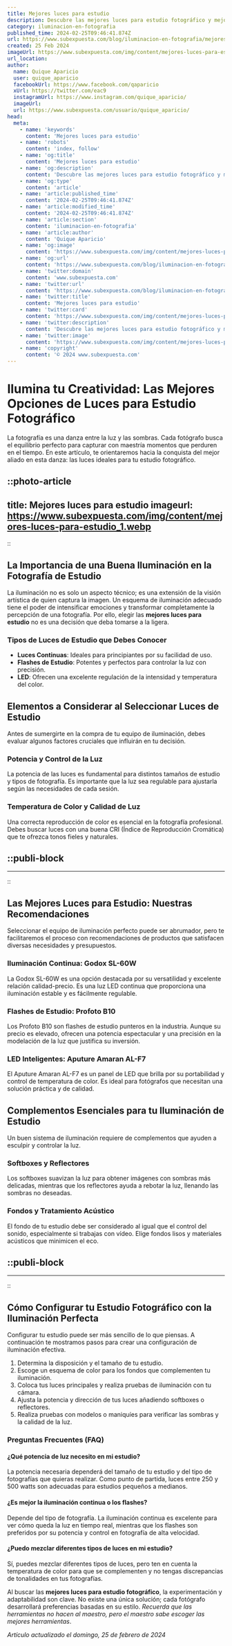 ```yaml
---
title: Mejores luces para estudio
description: Descubre las mejores luces para estudio fotográfico y mejora tus imágenes. Calidad y duración excepcionales para profesionales y aficionados.
category: iluminacion-en-fotografia
published_time: 2024-02-25T09:46:41.874Z
url: https://www.subexpuesta.com/blog/iluminacion-en-fotografia/mejores-luces-para-estudio
created: 25 Feb 2024
imageUrl: https://www.subexpuesta.com/img/content/mejores-luces-para-estudio_1.webp
url_location:
author:
  name: Quique Aparicio
  user: quique_aparicio
  facebookUrl: https://www.facebook.com/qaparicio
  xUrl: https://twitter.com/eac9
  instagramUrl: https://www.instagram.com/quique_aparicio/
  imageUrl: 
  url: https://www.subexpuesta.com/usuario/quique_aparicio/
head:
  meta:
    - name: 'keywords'
      content: 'Mejores luces para estudio'
    - name: 'robots'
      content: 'index, follow'
    - name: 'og:title'
      content: 'Mejores luces para estudio'
    - name: 'og:description'
      content: 'Descubre las mejores luces para estudio fotográfico y mejora tus imágenes. Calidad y duración excepcionales para profesionales y aficionados.'
    - name: 'og:type'
      content: 'article'
    - name: 'article:published_time'
      content: '2024-02-25T09:46:41.874Z'
    - name: 'article:modified_time'
      content: '2024-02-25T09:46:41.874Z'
    - name: 'article:section'
      content: 'iluminacion-en-fotografia'
    - name: 'article:author'
      content: 'Quique Aparicio'
    - name: 'og:image'
      content: 'https://www.subexpuesta.com/img/content/mejores-luces-para-estudio_1.webp'
    - name: 'og:url'
      content: 'https://www.subexpuesta.com/blog/iluminacion-en-fotografia/mejores-luces-para-estudio'
    - name: 'twitter:domain'
      content: 'www.subexpuesta.com'
    - name: 'twitter:url'
      content: 'https://www.subexpuesta.com/blog/iluminacion-en-fotografia/mejores-luces-para-estudio'
    - name: 'twitter:title'
      content: 'Mejores luces para estudio'
    - name: 'twitter:card'
      content: 'https://www.subexpuesta.com/img/content/mejores-luces-para-estudio_1.webp'
    - name: 'twitter:description'
      content: 'Descubre las mejores luces para estudio fotográfico y mejora tus imágenes. Calidad y duración excepcionales para profesionales y aficionados.'
    - name: 'twitter:image'
      content: 'https://www.subexpuesta.com/img/content/mejores-luces-para-estudio_1.webp'
    - name: 'copyright'
      content: '© 2024 www.subexpuesta.com'
---
```

# Ilumina tu Creatividad: Las Mejores Opciones de Luces para Estudio Fotográfico

La fotografía es una danza entre la luz y las sombras. Cada fotógrafo busca el equilibrio perfecto para capturar con maestría momentos que perduren en el tiempo. En este artículo, te orientaremos hacia la conquista del mejor aliado en esta danza: las luces ideales para tu estudio fotográfico.


::photo-article
---
title: Mejores luces para estudio
imageurl: https://www.subexpuesta.com/img/content/mejores-luces-para-estudio_1.webp
---
::


## La Importancia de una Buena Iluminación en la Fotografía de Estudio

La iluminación no es solo un aspecto técnico; es una extensión de la visión artística de quien captura la imagen. Un esquema de iluminación adecuado tiene el poder de intensificar emociones y transformar completamente la percepción de una fotografía. Por ello, elegir las **mejores luces para estudio** no es una decisión que deba tomarse a la ligera.

### Tipos de Luces de Estudio que Debes Conocer

- **Luces Continuas**: Ideales para principiantes por su facilidad de uso.
- **Flashes de Estudio**: Potentes y perfectos para controlar la luz con precisión.
- **LED**: Ofrecen una excelente regulación de la intensidad y temperatura del color.

## Elementos a Considerar al Seleccionar Luces de Estudio

Antes de sumergirte en la compra de tu equipo de iluminación, debes evaluar algunos factores cruciales que influirán en tu decisión.

### Potencia y Control de la Luz

La potencia de las luces es fundamental para distintos tamaños de estudio y tipos de fotografía. Es importante que la luz sea regulable para ajustarla según las necesidades de cada sesión.

### Temperatura de Color y Calidad de Luz

Una correcta reproducción de color es esencial en la fotografía profesional. Debes buscar luces con una buena CRI (Índice de Reproducción Cromática) que te ofrezca tonos fieles y naturales.


  ::publi-block
  ---
  ---
  ::
  
  
## Las Mejores Luces para Estudio: Nuestras Recomendaciones

Seleccionar el equipo de iluminación perfecto puede ser abrumador, pero te facilitaremos el proceso con recomendaciones de productos que satisfacen diversas necesidades y presupuestos.

### Iluminación Continua: Godox SL-60W

La Godox SL-60W es una opción destacada por su versatilidad y excelente relación calidad-precio. Es una luz LED continua que proporciona una iluminación estable y es fácilmente regulable.

### Flashes de Estudio: Profoto B10

Los Profoto B10 son flashes de estudio punteros en la industria. Aunque su precio es elevado, ofrecen una potencia espectacular y una precisión en la modelación de la luz que justifica su inversión.

### LED Inteligentes: Aputure Amaran AL-F7

El Aputure Amaran AL-F7 es un panel de LED que brilla por su portabilidad y control de temperatura de color. Es ideal para fotógrafos que necesitan una solución práctica y de calidad.

## Complementos Esenciales para tu Iluminación de Estudio

Un buen sistema de iluminación requiere de complementos que ayuden a esculpir y controlar la luz.

### Softboxes y Reflectores

Los softboxes suavizan la luz para obtener imágenes con sombras más delicadas, mientras que los reflectores ayuda a rebotar la luz, llenando las sombras no deseadas.

### Fondos y Tratamiento Acústico

El fondo de tu estudio debe ser considerado al igual que el control del sonido, especialmente si trabajas con vídeo. Elige fondos lisos y materiales acústicos que minimicen el eco.


  ::publi-block
  ---
  ---
  ::
  
  
## Cómo Configurar tu Estudio Fotográfico con la Iluminación Perfecta

Configurar tu estudio puede ser más sencillo de lo que piensas. A continuación te mostramos pasos para crear una configuración de iluminación efectiva. 

1. Determina la disposición y el tamaño de tu estudio.
2. Escoge un esquema de color para los fondos que complementen tu iluminación.
3. Coloca tus luces principales y realiza pruebas de iluminación con tu cámara.
4. Ajusta la potencia y dirección de tus luces añadiendo softboxes o reflectores.
5. Realiza pruebas con modelos o maniquíes para verificar las sombras y la calidad de la luz.

### Preguntas Frecuentes (FAQ)

#### ¿Qué potencia de luz necesito en mi estudio?

La potencia necesaria dependerá del tamaño de tu estudio y del tipo de fotografías que quieras realizar. Como punto de partida, luces entre 250 y 500 watts son adecuadas para estudios pequeños a medianos.

#### ¿Es mejor la iluminación continua o los flashes?

Depende del tipo de fotografía. La iluminación continua es excelente para ver cómo queda la luz en tiempo real, mientras que los flashes son preferidos por su potencia y control en fotografía de alta velocidad.

#### ¿Puedo mezclar diferentes tipos de luces en mi estudio?

Sí, puedes mezclar diferentes tipos de luces, pero ten en cuenta la temperatura de color para que se complementen y no tengas discrepancias de tonalidades en tus fotografías.

Al buscar las **mejores luces para estudio fotográfico**, la experimentación y adaptabilidad son clave. No existe una única solución; cada fotógrafo desarrollará preferencias basadas en su estilo. *Recuerda que las herramientas no hacen al maestro, pero el maestro sabe escoger las mejores herramientas*.

_Artículo actualizado el domingo, 25 de febrero de 2024_